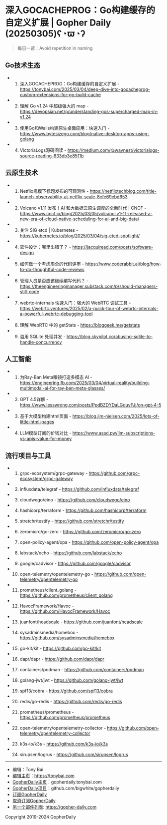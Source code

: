 # 深入GOCACHEPROG：Go构建缓存的自定义扩展 | Gopher Daily (20250305)ʕ◔ϖ◔ʔ

>每日一谚：Avoid repetition in naming

## Go技术生态


- 1. 深入GOCACHEPROG：Go构建缓存的自定义扩展 - https://tonybai.com/2025/03/04/deep-dive-into-gocacheprog-custom-extensions-for-go-build-cache

- 2. 理解 Go v1.24 中超级强大的 map - https://devopsian.net/p/understanding-gos-supercharged-map-in-v1.24

- 3. 使用Go和Wails构建原生桌面应用：快速入门 - https://www.bytesizego.com/blog/native-desktop-apps-using-golang

- 4. VictoriaLogs源码阅读 - https://medium.com/@waynest/victorialogs-source-reading-833db3e8511b


## 云原生技术


- 1. Netflix规模下标题发布的可观测性 - https://netflixtechblog.com/title-launch-observability-at-netflix-scale-8efe69ebd653

- 2. Volcano v1.11 发布！AI 和大数据云原生调度的全新时代 | CNCF - https://www.cncf.io/blog/2025/03/05/volcano-v1-11-released-a-new-era-of-cloud-native-scheduling-for-ai-and-big-data/

- 3. 关注 SIG etcd | Kubernetes - https://kubernetes.io/blog/2025/03/04/sig-etcd-spotlight/

- 4. 软件设计：哪里出错了？ - https://jacquiread.com/posts/software-design

- 5. 如何做一个考虑周全的代码评审 - https://www.coderabbit.ai/blog/how-to-do-thoughtful-code-reviews

- 6. 管理人员是否应该继续编写代码？ - https://theengineeringmanager.substack.com/p/should-managers-still-code

- 7. webrtc-internals 快速入门：强大的 WebRTC 调试工具 - https://webrtc.ventures/2025/02/a-quick-tour-of-webrtc-internals-a-powerful-webrtc-debugging-tool

- 8. 理解 WebRTC 中的 getStats - https://bloggeek.me/getstats

- 9. 滥用 SQLite 处理并发 - https://blog.skypilot.co/abusing-sqlite-to-handle-concurrency


## 人工智能


- 1. 为Ray-Ban Meta眼镜打造多模态 AI - https://engineering.fb.com/2025/03/04/virtual-reality/building-multimodal-ai-for-ray-ban-meta-glasses/

- 2. GPT 4.5详解 - https://www.lesswrong.com/posts/PpdBZDYDaLGduvFJj/on-gpt-4-5

- 3. 基于大模型构建html页面 - https://blog.jim-nielsen.com/2025/lots-of-little-html-pages

- 4. LLM模型订阅的价钱对比 - https://www.asad.pw/llm-subscriptions-vs-apis-value-for-money


## 流行项目与工具


- 1. grpc-ecosystem/grpc-gateway - https://github.com/grpc-ecosystem/grpc-gateway

- 2. influxdata/telegraf - https://github.com/influxdata/telegraf

- 3. cloudwego/eino - https://github.com/cloudwego/eino

- 4. hashicorp/terraform - https://github.com/hashicorp/terraform

- 5. stretchr/testify - https://github.com/stretchr/testify

- 6. zeromicro/go-zero - https://github.com/zeromicro/go-zero

- 7. open-policy-agent/opa - https://github.com/open-policy-agent/opa

- 8. labstack/echo - https://github.com/labstack/echo

- 9. google/cadvisor - https://github.com/google/cadvisor

- 10. open-telemetry/opentelemetry-go - https://github.com/open-telemetry/opentelemetry-go

- 11. prometheus/client_golang - https://github.com/prometheus/client_golang

- 12. HavocFramework/Havoc - https://github.com/HavocFramework/Havoc

- 13. juanfont/headscale - https://github.com/juanfont/headscale

- 14. sysadminsmedia/homebox - https://github.com/sysadminsmedia/homebox

- 15. go-kit/kit - https://github.com/go-kit/kit

- 16. dapr/dapr - https://github.com/dapr/dapr

- 17. containers/podman - https://github.com/containers/podman

- 18. golang-jwt/jwt - https://github.com/golang-jwt/jwt

- 19. spf13/cobra - https://github.com/spf13/cobra

- 20. redis/go-redis - https://github.com/redis/go-redis

- 21. prometheus/prometheus - https://github.com/prometheus/prometheus

- 22. open-telemetry/opentelemetry-collector - https://github.com/open-telemetry/opentelemetry-collector

- 23. k3s-io/k3s - https://github.com/k3s-io/k3s

- 24. sirupsen/logrus - https://github.com/sirupsen/logrus


----

- 编辑：Tony Bai
- [编辑主页](https://tonybai.com)：https://tonybai.com
- [GopherDaily主页](https://gopherdaily.tonybai.com)：gopherdaily.tonybai.com
- [GopherDaily项目](https://github.com/bigwhite/gopherdaily)：github.com/bigwhite/gopherdaily
- [订阅GopherDaily](https://gopherdaily.tonybai.com/subscribe)
- [取消订阅GopherDaily](https://gopherdaily.tonybai.com/unsubscribe)
- [另一个邮件列表](https://gopher-daily.com): https://gopher-daily.com

Copyright 2019-2024 GopherDaily
